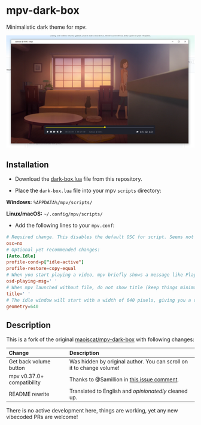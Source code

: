 # mpv-dark-box

Minimalistic dark theme for mpv.

![Preview](preview.webp)

## Installation

* Download the [dark-box.lua](https://raw.githubusercontent.com/Mayurifag/mpv-dark-box/refs/heads/main/dark-box.lua) file from this repository.

* Place the `dark-box.lua` file into your mpv `scripts` directory:

**Windows:** `%APPDATA%/mpv/scripts/`

**Linux/macOS:** `~/.config/mpv/scripts/`

* Add the following lines to your `mpv.conf`:

```conf
# Required change. This disables the default OSC for script. Seems not needed in newer versions of mpv, but just in case.
osc=no
# Optional yet recommended changes:
[Auto.Idle]
profile-cond=p["idle-active"]
profile-restore=copy-equal
# When you start playing a video, mpv briefly shows a message like Playing: my_video.mkv. Following setting prevents that
osd-playing-msg=' '
# When mpv launched without file, do not show title (keep things minimal)
title=' '
# The idle window will start with a width of 640 pixels, giving you a consistent window size every time you launch the app
geometry=640
```

## Description

This is a fork of the original [maoiscat/mpv-dark-box](https://github.com/maoiscat/mpv-dark-box) with following changes:

| Change                     | Description                                                                                                   |
| :------------------------- | :------------------------------------------------------------------------------------------------------------ |
| Get back volume button     | Was hidden by original author. You can scroll on it to change volume!                                         |
| mpv v0.37.0+ compatibility | Thanks to @Samillion in [this issue comment](https://github.com/0dist/oscc/issues/6#issuecomment-2387559031). |
| README rewrite             | Translated to English and *opinionatedly* cleaned up.                                                         |

There is no active development here, things are working, yet any new vibecoded PRs are welcome!

